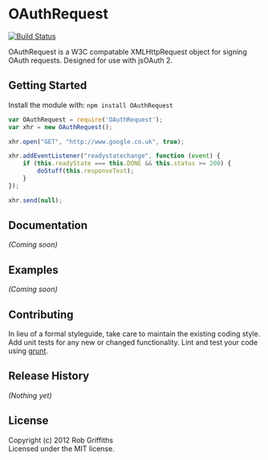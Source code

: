 # OAuthRequest

[![Build Status](https://secure.travis-ci.org/bytespider/OAuthRequest.png?branch=master)](http://travis-ci.org/bytespider/OAuthRequest)

OAuthRequest is a W3C compatable XMLHttpRequest object for signing OAuth requests. Designed for use with jsOAuth 2.

## Getting Started
Install the module with: `npm install OAuthRequest`

```javascript
var OAuthRequest = require('OAuthRequest');
var xhr = new OAuthRequest();

xhr.open("GET", "http://www.google.co.uk", true);

xhr.addEventListener("readystatechange", function (event) {
    if (this.readyState === this.DONE && this.status >= 200) {
        doStuff(this.responseText);
    }
});

xhr.send(null);

```

## Documentation
_(Coming soon)_

## Examples
_(Coming soon)_

## Contributing
In lieu of a formal styleguide, take care to maintain the existing coding style. Add unit tests for any new or changed functionality. Lint and test your code using [grunt](https://github.com/cowboy/grunt).

## Release History
_(Nothing yet)_

## License
Copyright (c) 2012 Rob Griffiths  
Licensed under the MIT license.
